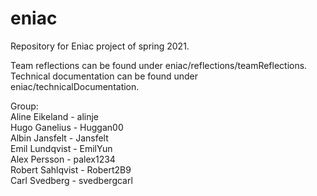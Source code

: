 # eniac

Repository for Eniac project of spring 2021.

Team reflections can be found under eniac/reflections/teamReflections.
Technical documentation can be found under eniac/technicalDocumentation.

Group:  
Aline Eikeland - alinje  
Hugo Ganelius - Huggan00  
Albin Jansfelt - Jansfelt  
Emil Lundqvist - EmilYun  
Alex Persson - palex1234  
Robert Sahlqvist - Robert2B9  
Carl Svedberg - svedbergcarl  
